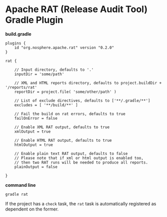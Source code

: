 
# Apache RAT (Release Audit Tool) Gradle Plugin

**build.gradle**

    plugins {
        id "org.nosphere.apache.rat" version "0.2.0"
    }

    rat {

        // Input directory, defaults to '.'
        inputDir = 'some/path'

        // XML and HTML reports directory, defaults to project.buildDir + '/reports/rat'
        reportDir = project.file( 'some/other/path' )

        // List of exclude directives, defaults to ['**/.gradle/**']
        excludes = [ '**/build/**' ]

        // Fail the build on rat errors, defaults to true
        failOnError = false

        // Enable XML RAT output, defaults to true
        xmlOutput = true

        // Enable HTML RAT output, defaults to true
        htmlOutput = true

        // Enable plain text RAT output, defaults to false
        // Please note that if xml or html output is enabled too,
        // then two RAT runs will be needed to produce all reports.
        plainOutput = false

    }

**command line**

    gradle rat

If the project has a `check` task, the `rat` task is automatically registered as dependent on the former.
